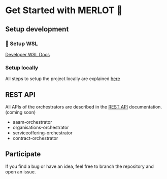 # Get Started with MERLOT 🍇

## Setup development 

### 🐧 Setup WSL 

[Developer WSL Docs](Docs/WSL.md)

### Setup locally
All steps to setup the project locally are explained [here](Docs/SetupLocal.md)

## REST API
All APIs of the orchestrators are described in the [REST API](Docs/API/RestAPI.md) documentation. (coming soon)
 * aaam-orchestrator
 * organisations-orchestrator
 * serviceoffering-orchestrator
 * contract-orchestrator

## Participate
If you find a bug or have an idea, feel free to branch the repository and open an issue. 